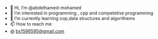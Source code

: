 - 👋 Hi, I’m @abdelhamed-mohamed
- 👀 I’m interested in programming , cpp and competetive programming 
- 🌱 I’m currently learning oop,data structures and algorithems
- 📫 How to reach me
- @ bs1596595@gmail.com

<!---
abdelhamed-mohamed/abdelhamed-mohamed is a ✨ special ✨ repository because its `README.md` (this file) appears on your GitHub profile.
You can click the Preview link to take a look at your changes.
--->

